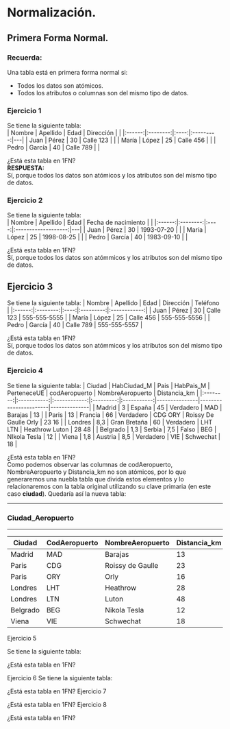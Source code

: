 <div>

# Normalización. 
## Primera Forma Normal.

### Recuerda:
Una tabla está en primera forma normal si: 
- Todos los datos son atómicos.
- Todos los atributos o columnas son del mismo tipo de datos.   

### Ejercicio 1
Se tiene la siguiente tabla:    
| Nombre | Apellido | Edad | Dirección |   |
|:------:|:--------:|:----:|:---------:|---|
| Juan   | Pérez    | 30   | Calle 123 |   |
| María  | López    | 25   | Calle 456 |   |
| Pedro  | García   | 40   | Calle 789 |   |

¿Está esta tabla en 1FN?    
__RESPUESTA:__  
Sí, porque todos los datos son atómicos y los atributos son del mismo tipo de datos.    

### Ejercicio 2
Se tiene la siguiente tabla:        
| Nombre | Apellido | Edad | Fecha de nacimiento |   |
|:------:|:--------:|:----:|:-------------------:|---|
| Juan   | Pérez    | 30   | 1993-07-20          |   |
| María  | López    | 25   | 1998-08-25          |   |
| Pedro  | García   | 40   | 1983-09-10          |   |

¿Está esta tabla en 1FN?   
Sí, porque todos los datos son atómmicos y los atributos son del mismo tipo de datos.   

## Ejercicio 3
Se tiene la siguiente tabla:
| Nombre | Apellido | Edad | Dirección |   Teléfono   |
|:------:|:--------:|:----:|:---------:|:------------:|
| Juan   | Pérez    | 30   | Calle 123 | 555-555-5555 |
| María  | López    | 25   | Calle 456 | 555-555-5556 |
| Pedro  | García   | 40   | Calle 789 | 555-555-5557 |

¿Está esta tabla en 1FN?    
Sí, porque todos los datos son atómmicos y los atributos son del mismo tipo de datos. 
  

### Ejercicio 4
Se tiene la siguiente tabla:
|  Ciudad  | HabCiudad_M |      Pais    | HabPais_M | PerteneceUE | codAeropuerto | NombreAeropuerto      | Distancia_km |
|:--------:|:-----------:|:------------:|:---------:|:-----------:|---------------|-----------------------|--------------|
| Madrid   | 3           | España       | 45        | Verdadero   | MAD           | Barajas               | 13           |
|  Paris   | 13          | Francia      | 66        | Verdadero   | CDG  ORY      | Roissy De Gaulle Orly | 23  16       |
| Londres  | 8,3         | Gran Bretaña | 60        | Verdadero   | LHT  LTN      | Heathrow  Luton       | 28 48        |
| Belgrado | 1,3         | Serbia       | 7,5       | Falso       | BEG           | NIkola Tesla          | 12           |
| Viena    | 1,8         | Austria      | 8,5       | Verdadero   | VIE           | Schwechat             | 18           |

¿Está esta tabla en 1FN?    
Como podemos observar las columnas de codAeropuerto, NombreAeropuerto y Distancia_km no son atómicos, por lo que generaremos una nuebla tabla que divida estos elementos y lo relacionaremos con la tabla original utilizando su clave primaria (en este caso __ciudad__). Quedaría así la nueva tabla:     

------------

### Ciudad_Aeropuerto    

---------------------

| Ciudad   | CodAeropuerto | NombreAeropuerto | Distancia_km |
|----------|---------------|------------------|--------------|
| Madrid   | MAD           | Barajas          | 13           |
| Paris    | CDG           | Roissy de Gaulle | 23           |
| Paris    | ORY           | Orly             | 16           |
| Londres  | LHT           | Heathrow         | 28           |
| Londres  | LTN           | Luton            | 48           |
| Belgrado | BEG           | Nikola Tesla     | 12           |
| Viena    | VIE           | Schwechat        | 18           |

Ejercicio 5     

Se tiene la siguiente tabla:

¿Está esta tabla en 1FN?






Ejercicio 6
Se tiene la siguiente tabla:

¿Está esta tabla en 1FN?
Ejercicio 7

¿Está esta tabla en 1FN?
Ejercicio 8

¿Está esta tabla en 1FN?

</div>